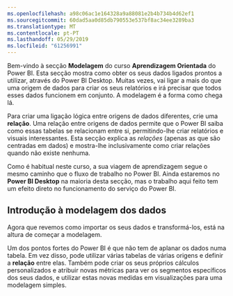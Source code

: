 ```yaml
---
ms.openlocfilehash: a98c06ac1e164328a9a88081e2b4b734b4d62ef1
ms.sourcegitcommit: 60dad5aa0d85db790553e537bf8ac34ee3289ba3
ms.translationtype: MT
ms.contentlocale: pt-PT
ms.lasthandoff: 05/29/2019
ms.locfileid: "61256991"
---
```

Bem-vindo à secção **Modelagem** do curso **Aprendizagem Orientada** do Power BI. Esta secção mostra como obter os seus dados ligados prontos a utilizar, através do Power BI Desktop. Muitas vezes, vai ligar a mais do que uma origem de dados para criar os seus relatórios e irá precisar que todos esses dados funcionem em conjunto. A modelagem é a forma como chega lá.

Para criar uma ligação lógica entre origens de dados diferentes, crie uma **relação**. Uma relação entre origens de dados permite que o Power BI saiba como essas tabelas se relacionam entre si, permitindo-lhe criar relatórios e visuais interessantes. Esta secção explica as *relações* (apenas as que são centradas em dados) e mostra-lhe inclusivamente como criar relações quando não existe nenhuma.

Como é habitual neste curso, a sua viagem de aprendizagem segue o mesmo caminho que o fluxo de trabalho no Power BI. Ainda estaremos no **Power BI Desktop** na maioria desta secção, mas o trabalho aqui feito tem um efeito direto no funcionamento do serviço do Power BI.

## <a name="introduction-to-modeling-your-data"></a>Introdução à modelagem dos dados
Agora que revemos como importar os seus dados e transformá-los, está na altura de começar a modelagem.

Um dos pontos fortes do Power BI é que não tem de aplanar os dados numa tabela. Em vez disso, pode utilizar várias tabelas de várias origens e definir a **relação** entre elas. Também pode criar os seus próprios cálculos personalizados e atribuir novas métricas para ver os segmentos específicos dos seus dados, e utilizar estas novas medidas em visualizações para uma modelagem simples.

